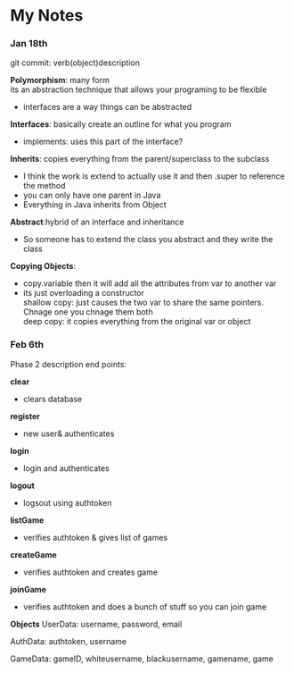 # My Notes

### Jan 18th

git commit: verb(object)description

**Polymorphism**: many form  
its an abstraction technique that allows your programing to be flexible
- interfaces are a way things can be abstracted

**Interfaces**: basically create an outline for what you program
- implements: uses this part of the interface?

**Inherits**: copies everything from the parent/superclass to the subclass
- I think the work is extend to actually use it and then .super to reference the method 
- you can only have one parent in Java
- Everything in Java inherits from Object

**Abstract**:hybrid of an interface and inheritance
- So someone has to extend the class you abstract and they write the class

**Copying Objects**: 
- copy.variable then it will add all the attributes from var to another var
- its just overloading a constructor  
shallow copy: just causes the two var to share the same pointers. Chnage one you chnage them both  
deep copy: it copies everything from the original var or object


### Feb 6th
Phase 2 description
end points:

**clear**
- clears database

**register**
- new user& authenticates

**login**
- login and authenticates

**logout**
- logsout using authtoken

**listGame**
- verifies authtoken & gives list of games

**createGame**
- verifies authtoken and creates game

**joinGame**
- verifies authtoken and does a bunch of stuff so you can join game


**Objects**
UserData: username, password, email

AuthData: authtoken, username

GameData: gameID, whiteusername, blackusername, gamename, game

